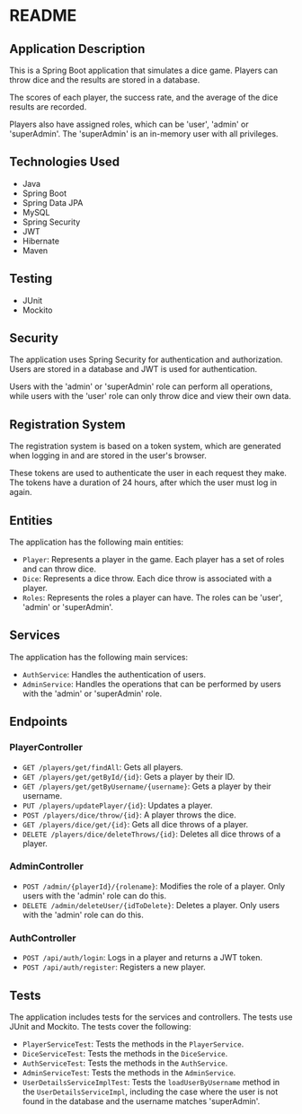 # README

## Application Description

This is a Spring Boot application that simulates a dice game. Players can throw dice and the results are stored in a database.

The scores of each player, the success rate, and the average of the dice results are recorded.

Players also have assigned roles, which can be 'user', 'admin' or 'superAdmin'. The 'superAdmin' is an in-memory user with all privileges.

## Technologies Used

- Java
- Spring Boot
- Spring Data JPA
- MySQL
- Spring Security
- JWT
- Hibernate
- Maven

## Testing
- JUnit
- Mockito

## Security

The application uses Spring Security for authentication and authorization. Users are stored in a database and JWT is used for authentication.

Users with the 'admin' or 'superAdmin' role can perform all operations, while users with the 'user' role can only throw dice and view their own data.

## Registration System
The registration system is based on a token system, which are generated when logging in and are stored in the user's browser.

These tokens are used to authenticate the user in each request they make. The tokens have a duration of 24 hours, after which the user must log in again.

## Entities

The application has the following main entities:

- `Player`: Represents a player in the game. Each player has a set of roles and can throw dice.
- `Dice`: Represents a dice throw. Each dice throw is associated with a player.
- `Roles`: Represents the roles a player can have. The roles can be 'user', 'admin' or 'superAdmin'.

## Services

The application has the following main services:

- `AuthService`: Handles the authentication of users.
- `AdminService`: Handles the operations that can be performed by users with the 'admin' or 'superAdmin' role.

## Endpoints

### PlayerController

- `GET /players/get/findAll`: Gets all players.
- `GET /players/get/getById/{id}`: Gets a player by their ID.
- `GET /players/get/getByUsername/{username}`: Gets a player by their username.
- `PUT /players/updatePlayer/{id}`: Updates a player.
- `POST /players/dice/throw/{id}`: A player throws the dice.
- `GET /players/dice/get/{id}`: Gets all dice throws of a player.
- `DELETE /players/dice/deleteThrows/{id}`: Deletes all dice throws of a player.

### AdminController

- `POST /admin/{playerId}/{rolename}`: Modifies the role of a player. Only users with the 'admin' role can do this.
- `DELETE /admin/deleteUser/{idToDelete}`: Deletes a player. Only users with the 'admin' role can do this.

### AuthController

- `POST /api/auth/login`: Logs in a player and returns a JWT token.
- `POST /api/auth/register`: Registers a new player.

## Tests

The application includes tests for the services and controllers. The tests use JUnit and Mockito. The tests cover the following:

- `PlayerServiceTest`: Tests the methods in the `PlayerService`.
- `DiceServiceTest`: Tests the methods in the `DiceService`.
- `AuthServiceTest`: Tests the methods in the `AuthService`.
- `AdminServiceTest`: Tests the methods in the `AdminService`.
- `UserDetailsServiceImplTest`: Tests the `loadUserByUsername` method in the `UserDetailsServiceImpl`, including the case where the user is not found in the database and the username matches 'superAdmin'.
